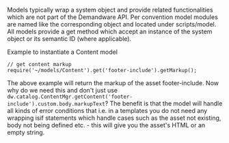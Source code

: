 Models typically wrap a system object and provide related functionalities which are not part of the Demandware API. Per convention model modules are named like the corresponding object and located under scripts/model. All models provide a get method which accept an instance of the system object or its semantic ID (where applicable).

Example to instantiate a Content model
```
// get content markup
require('~/models/Content').get('footer-include').getMarkup();
```

The above example will return the markup of the asset footer-include. Now why do we need this and don't just use `dw.catalog.ContentMgr.getContent('footer-include').custom.body.markupText`? The benefit is that the model will handle all kinds of error conditions that i.e. in a templates you do not need any wrapping isif statements which handle cases such as the asset not existing, body not being defined etc. - this will give you the asset's HTML or an empty string.
